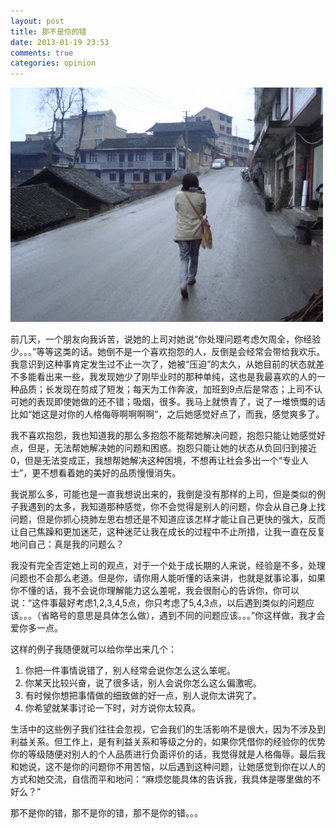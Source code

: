 ```yaml
---
layout: post
title: 那不是你的错
date: 2013-01-19 23:53
comments: true
categories: opinion
---
```


<img src="/images/lonely_back.jpg" alt="it_is_not_your_fault" width="500">

前几天，一个朋友向我诉苦，说她的上司对她说“你处理问题考虑欠周全，你经验少。。。”等等这类的话。她倒不是一个喜欢抱怨的人，反倒是会经常会带给我欢乐。我意识到这种事肯定发生过不止一次了，她被“压迫”的太久，从她目前的状态就差不多能看出来一些，我发现她少了刚毕业时的那种单纯，这也是我最喜欢的人的一种品质；长发现在剪成了短发；每天为工作奔波，加班到9点后是常态；上司不认可她的表现即使她做的还不错；吸烟，很多。我马上就愤青了，说了一堆愤慨的话比如“她这是对你的人格侮辱啊啊啊啊”，之后她感觉好点了，而我，感觉爽多了。

<!-- more -->

我不喜欢抱怨，我也知道我的那么多抱怨不能帮她解决问题，抱怨只能让她感觉好点，但是，无法帮她解决她的问题和困惑。抱怨只能让她的状态从负回归到接近0，但是无法变成正，我想帮她解决这种困境，不想再让社会多出一个“专业人士”，更不想看着她的美好的品质慢慢消失。

我说那么多，可能也是一直我想说出来的，我倒是没有那样的上司，但是类似的例子我遇到的太多，我知道那种感觉，你不会觉得是别人的问题，你会从自己身上找问题，但是你抓心挠肺左思右想还是不知道应该怎样才能让自己更快的强大，反而让自己焦躁和更加迷茫，这种迷茫让我在成长的过程中不止所措，让我一直在反复地问自己：真是我的问题么？

我没有完全否定她上司的观点，对于一个处于成长期的人来说，经验是不多，处理问题也不会那么老道。但是你，请你用人能听懂的话来讲，也就是就事论事，如果你不懂的话，我不会说你理解能力这么差呢，我会很耐心的告诉你，你可以说：“这件事最好考虑1,2,3,4,5点，你只考虑了5,4,3点，以后遇到类似的问题应该。。。（省略号的意思是具体怎么做），遇到不同的问题应该。。。”你这样做，我才会爱你多一点。

这样的例子我随便就可以给你举出来几个：

1. 你把一件事情说错了，别人经常会说你怎么这么笨呢。
1. 你某天比较兴奋，说了很多话，别人会说你怎么这么偏激呢。
1. 有时候你想把事情做的细致做的好一点，别人说你太讲究了。
1. 你希望就某事讨论一下时，对方说你太较真。

生活中的这些例子我们往往会忽视，它会我们的生活影响不是很大，因为不涉及到利益关系。但工作上，是有利益关系和等级之分的，如果你凭借你的经验你的优势你的等级随便对别人的个人品质进行负面评价的话，我觉得就是人格侮辱。最后我和她说，这不是你的问题你不用苦恼，以后遇到这种问题，让她感觉到你在以人的方式和她交流，自信而平和地问：“麻烦您能具体的告诉我，我具体是哪里做的不好么？”

那不是你的错，那不是你的错，那不是你的错。。。
